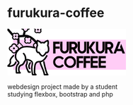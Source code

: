 # furukura-coffee

![alt text](/design/logo/logor.png)

webdesign project made by a student <br>
studying flexbox, bootstrap and php
